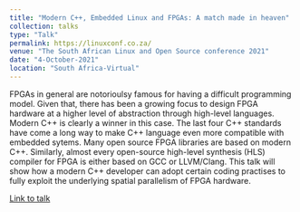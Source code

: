```yaml
---
title: "Modern C++, Embedded Linux and FPGAs: A match made in heaven"
collection: talks
type: "Talk"
permalink: https://linuxconf.co.za/
venue: "The South African Linux and Open Source conference 2021"
date: "4-October-2021"
location: "South Africa-Virtual"
---
```


FPGAs in general are notorioulsy famous for having a difficult programming model. Given that, there has been a growing focus to design FPGA hardware at a higher level of abstraction through high-level languages. Modern C++ is clearly a winner in this case. The last four C++ standards have come a long way to make C++ language even more compatible with embedded sytems. Many open source FPGA libraries are based on modern C++. Similarly, almost every open-source high-level synthesis (HLS) compiler for FPGA is either based on GCC or LLVM/Clang. This talk will show how a modern C++ developer can adopt certain coding practises to fully exploit the underlying spatial parallelism of FPGA hardware.

[Link to talk](https://linuxconf.co.za/)
